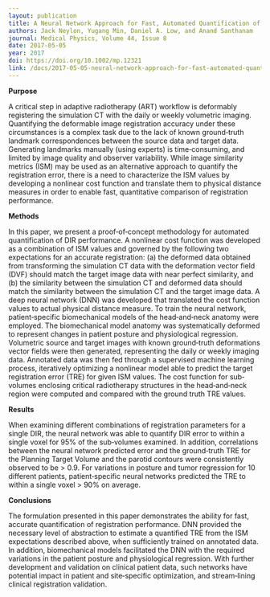 ```yaml
---
layout: publication
title: A Neural Network Approach for Fast, Automated Quantification of DIR
authors: Jack Neylon, Yugang Min, Daniel A. Low, and Anand Santhanam
journal: Medical Physics, Volume 44, Issue 8
date: 2017-05-05
year: 2017
doi: https://doi.org/10.1002/mp.12321
link: /docs/2017-05-05-neural-network-approach-for-fast-automated-quantification-of-dir.pdf
---
```

**Purpose**

A critical step in adaptive radiotherapy (ART) workflow is deformably registering the simulation CT with the daily or weekly volumetric imaging. Quantifying the deformable image registration accuracy under these circumstances is a complex task due to the lack of known ground‐truth landmark correspondences between the source data and target data. Generating landmarks manually (using experts) is time‐consuming, and limited by image quality and observer variability. While image similarity metrics (ISM) may be used as an alternative approach to quantify the registration error, there is a need to characterize the ISM values by developing a nonlinear cost function and translate them to physical distance measures in order to enable fast, quantitative comparison of registration performance.

**Methods**

In this paper, we present a proof‐of‐concept methodology for automated quantification of DIR performance. A nonlinear cost function was developed as a combination of ISM values and governed by the following two expectations for an accurate registration: (a) the deformed data obtained from transforming the simulation CT data with the deformation vector field (DVF) should match the target image data with near perfect similarity, and (b) the similarity between the simulation CT and deformed data should match the similarity between the simulation CT and the target image data. A deep neural network (DNN) was developed that translated the cost function values to actual physical distance measure. To train the neural network, patient‐specific biomechanical models of the head‐and‐neck anatomy were employed. The biomechanical model anatomy was systematically deformed to represent changes in patient posture and physiological regression. Volumetric source and target images with known ground‐truth deformations vector fields were then generated, representing the daily or weekly imaging data. Annotated data was then fed through a supervised machine learning process, iteratively optimizing a nonlinear model able to predict the target registration error (TRE) for given ISM values. The cost function for sub‐volumes enclosing critical radiotherapy structures in the head‐and‐neck region were computed and compared with the ground truth TRE values.

**Results**

When examining different combinations of registration parameters for a single DIR, the neural network was able to quantify DIR error to within a single voxel for 95% of the sub‐volumes examined. In addition, correlations between the neural network predicted error and the ground‐truth TRE for the Planning Target Volume and the parotid contours were consistently observed to be > 0.9. For variations in posture and tumor regression for 10 different patients, patient‐specific neural networks predicted the TRE to within a single voxel > 90% on average.

**Conclusions**

The formulation presented in this paper demonstrates the ability for fast, accurate quantification of registration performance. DNN provided the necessary level of abstraction to estimate a quantified TRE from the ISM expectations described above, when sufficiently trained on annotated data. In addition, biomechanical models facilitated the DNN with the required variations in the patient posture and physiological regression. With further development and validation on clinical patient data, such networks have potential impact in patient and site‐specific optimization, and stream‐lining clinical registration validation.
